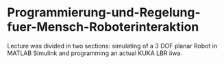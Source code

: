 # Programmierung-und-Regelung-fuer-Mensch-Roboterinteraktion
Lecture was divided in two sections:  simulating of a 3 DOF planar Robot in MATLAB Simulink and programming an actual KUKA LBR iiwa.
